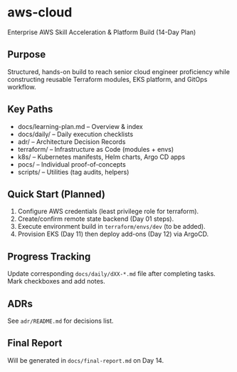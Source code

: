 # aws-cloud

Enterprise AWS Skill Acceleration & Platform Build (14-Day Plan)

## Purpose
Structured, hands-on build to reach senior cloud engineer proficiency while constructing reusable Terraform modules, EKS platform, and GitOps workflow.

## Key Paths
- docs/learning-plan.md – Overview & index
- docs/daily/ – Daily execution checklists
- adr/ – Architecture Decision Records
- terraform/ – Infrastructure as Code (modules + envs)
- k8s/ – Kubernetes manifests, Helm charts, Argo CD apps
- pocs/ – Individual proof-of-concepts
- scripts/ – Utilities (tag audits, helpers)

## Quick Start (Planned)
1. Configure AWS credentials (least privilege role for terraform).
2. Create/confirm remote state backend (Day 01 steps).
3. Execute environment build in `terraform/envs/dev` (to be added).
4. Provision EKS (Day 11) then deploy add-ons (Day 12) via ArgoCD.

## Progress Tracking
Update corresponding `docs/daily/dXX-*.md` file after completing tasks. Mark checkboxes and add notes.

## ADRs
See `adr/README.md` for decisions list.

## Final Report
Will be generated in `docs/final-report.md` on Day 14.